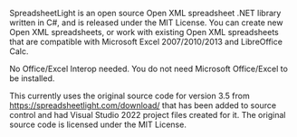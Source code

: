 SpreadsheetLight is an open source Open XML spreadsheet .NET library written in C#, and is released under the MIT License. You can create new Open XML spreadsheets, or work with existing Open XML spreadsheets that are compatible with Microsoft Excel 2007/2010/2013 and LibreOffice Calc.

No Office/Excel Interop needed. You do not need Microsoft Office/Excel to be installed.

This currently uses the original source code for version 3.5 from https://spreadsheetlight.com/download/ that has been added to source control and had Visual Studio 2022 project files created for it. The original source code is licensed under the MIT License.